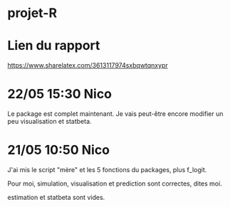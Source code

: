 # projet-R


# Lien du rapport

https://www.sharelatex.com/3613117974sxbqwtqnxypr


# 22/05 15:30 Nico

Le package est complet maintenant. Je vais peut-être encore modifier un peu visualisation et statbeta.


# 21/05 10:50 Nico

J'ai mis le script "mère" et les 5 fonctions du packages, plus f_logit.

Pour moi, simulation, visualisation et prediction sont correctes, dites moi.

estimation et statbeta sont vides.
